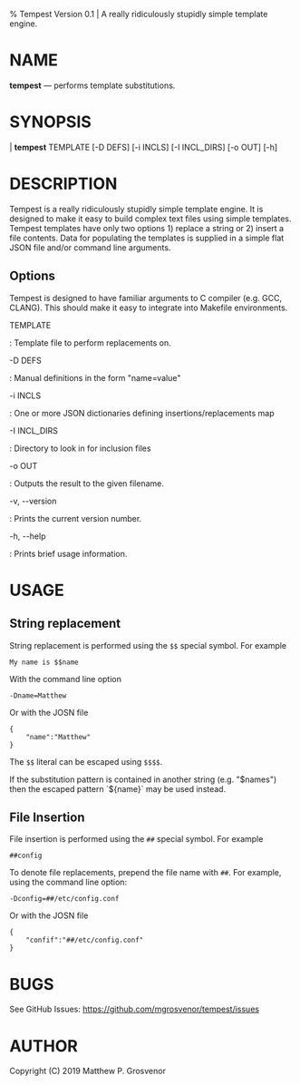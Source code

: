 % Tempest Version 0.1 | A really ridiculously stupidly simple template engine.

NAME
====

**tempest** — performs template substitutions.  

SYNOPSIS
========

| **tempest** TEMPLATE [-D DEFS]  [-i INCLS] [-I INCL_DIRS] [-o OUT] [-h]

DESCRIPTION
===========

Tempest is a really ridiculously stupidly simple template engine.
It is designed to make it easy to build complex text files using simple templates.
Tempest templates have only two options 1) replace a string or 2) insert a file contents.
Data for populating the templates is supplied in a simple flat JSON file and/or command line arguments.

Options
-------
Tempest is designed to have familiar arguments to C compiler (e.g. GCC, CLANG).
This should make it easy to integrate into Makefile environments.

TEMPLATE

:    Template file to perform replacements on.

-D DEFS

:   Manual definitions in the form "name=value"

-i INCLS      

:    One or more JSON dictionaries defining insertions/replacements map

-I INCL_DIRS  

:    Directory to look in for inclusion files

-o OUT

:   Outputs the result to the given filename.

-v, --version

:   Prints the current version number.

-h, --help

:   Prints brief usage information.


USAGE
=========
## String replacement
String replacement is performed using the `$$` special symbol. For example
```
My name is $$name
```
With the command line option
```
-Dname=Matthew
```
Or with the JOSN file
```
{
    "name":"Matthew"
}
```

The `$$` literal can be escaped using `$$$$`.

If the substitution pattern is contained in another string (e.g. "$names") then the escaped pattern `${name}` may be used instead.

## File Insertion
File insertion is performed using the `##` special symbol. For example
```
##config
```
To denote file replacements, prepend the file name with `##`. For example, using the command line option:
```
-Dconfig=##/etc/config.conf
```
Or with the JOSN file
```
{
    "confif":"##/etc/config.conf"
}
```

BUGS
====

See GitHub Issues: <https://github.com/mgrosvenor/tempest/issues>

AUTHOR
======
Copyright (C) 2019 Matthew P. Grosvenor
